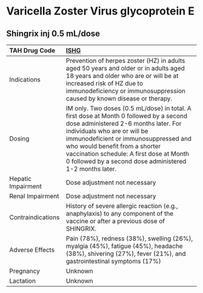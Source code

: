 # Varicella Zoster Virus glycoprotein E

## Shingrix inj 0.5 mL/dose

| TAH Drug Code      | [ISHG](https://www.tahsda.org.tw/drugs/hissearch.php?drug_code=ISHG)                                                                                                                                                                                                                                                                           |
|:-------------------|:-----------------------------------------------------------------------------------------------------------------------------------------------------------------------------------------------------------------------------------------------------------------------------------------------------------------------------------------------|
| Indications        | Prevention of herpes zoster (HZ) in adults aged 50 years and older or in adults aged 18 years and older who are or will be at increased risk of HZ due to immunodeficiency or immunosuppression caused by known disease or therapy.                                                                                                            |
| Dosing             | IM only. Two doses (0.5 mL/dose) in total. A first dose at Month 0 followed by a second dose administered 2-6 months later. For individuals who are or will be immunodeficient or immunosuppressed and who would benefit from a shorter vaccination schedule: A first dose at Month 0 followed by a second dose administered 1-2 months later. |
| Hepatic Impairment | Dose adjustment not necessary                                                                                                                                                                                                                                                                                                                  |
| Renal Impairment   | Dose adjustment not necessary                                                                                                                                                                                                                                                                                                                  |
| Contraindications  | History of severe allergic reaction (e.g., anaphylaxis) to any component of the vaccine or after a previous dose of SHINGRIX.                                                                                                                                                                                                                  |
| Adverse Effects    | Pain (78%), redness (38%), swelling (26%), myalgia (45%), fatigue (45%), headache (38%), shivering (27%), fever (21%), and gastrointestinal symptoms (17%)                                                                                                                                                                                     |
| Pregnancy          | Unknown                                                                                                                                                                                                                                                                                                                                        |
| Lactation          | Unknown                                                                                                                                                                                                                                                                                                                                        |

